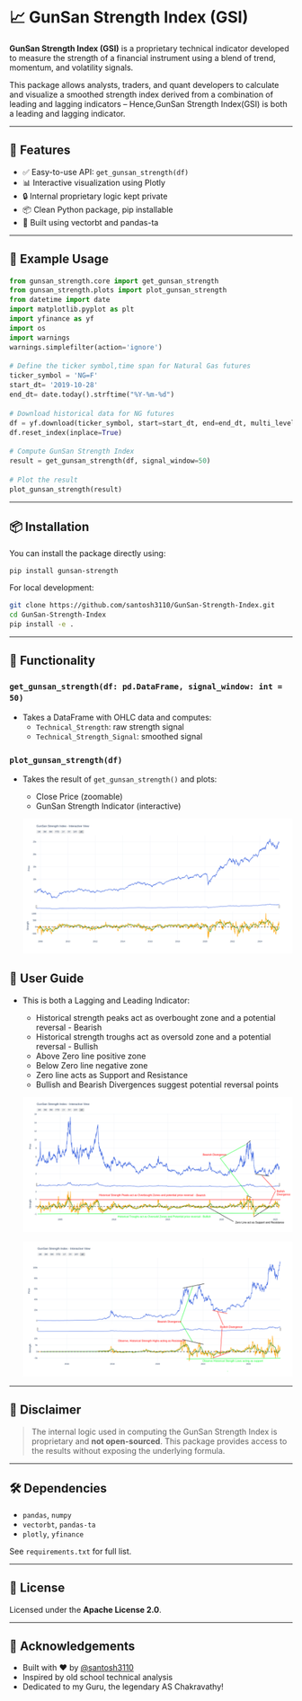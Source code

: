 
# 📈 GunSan Strength Index (GSI)

**GunSan Strength Index (GSI)** is a proprietary technical indicator developed to measure the strength of a financial instrument using a blend of trend, momentum, and volatility signals.

This package allows analysts, traders, and quant developers to calculate and visualize a smoothed strength index derived from a combination of leading and lagging indicators – Hence,GunSan Strength Index(GSI) is both a leading and lagging indicator.

---

## 🚀 Features

- ✅ Easy-to-use API: `get_gunsan_strength(df)`
- 📊 Interactive visualization using Plotly
- 🔒 Internal proprietary logic kept private
- 📦 Clean Python package, pip installable
- 🧠 Built using vectorbt and pandas-ta

---

## 🧪 Example Usage

```python
from gunsan_strength.core import get_gunsan_strength
from gunsan_strength.plots import plot_gunsan_strength
from datetime import date
import matplotlib.pyplot as plt
import yfinance as yf
import os
import warnings
warnings.simplefilter(action='ignore')

# Define the ticker symbol,time span for Natural Gas futures
ticker_symbol = 'NG=F'
start_dt= '2019-10-28'
end_dt= date.today().strftime("%Y-%m-%d")

# Download historical data for NG futures
df = yf.download(ticker_symbol, start=start_dt, end=end_dt, multi_level_index=False)
df.reset_index(inplace=True)

# Compute GunSan Strength Index
result = get_gunsan_strength(df, signal_window=50)

# Plot the result
plot_gunsan_strength(result)
```

---

## 📦 Installation

You can install the package directly using:

```bash
pip install gunsan-strength
```

For local development:

```bash
git clone https://github.com/santosh3110/GunSan-Strength-Index.git
cd GunSan-Strength-Index
pip install -e .
```

---

## 📘 Functionality

### `get_gunsan_strength(df: pd.DataFrame, signal_window: int = 50)`

- Takes a DataFrame with OHLC data and computes:
  - `Technical_Strength`: raw strength signal
  - `Technical_Strength_Signal`: smoothed signal

### `plot_gunsan_strength(df)`

- Takes the result of `get_gunsan_strength()` and plots:
  - Close Price (zoomable)
  - GunSan Strength Indicator (interactive)

  ![alt text](reports/interactive_plot_nifty.png)

## 📖 User Guide

- This is both a Lagging and Leading Indicator:
  - Historical strength peaks act as overbought zone and a potential reversal - Bearish 
  - Historical strength troughs act as oversold zone and a potential reversal - Bullish
  - Above Zero line positive zone
  - Below Zero line negative zone
  - Zero line acts as Support and Resistance
  - Bullish and Bearish Divergences suggest potential reversal points
  
  ![alt text](reports/interactive_plot.png)

  ![alt text](reports/interactive_plot_bitcoin.png)
---

## 🔐 Disclaimer

> The internal logic used in computing the GunSan Strength Index is proprietary and **not open-sourced**. This package provides access to the results without exposing the underlying formula.

---

## 🛠 Dependencies

- `pandas`, `numpy`
- `vectorbt`, `pandas-ta`
- `plotly`, `yfinance`

See `requirements.txt` for full list.

---

## 📄 License

Licensed under the **Apache License 2.0**.

---

## 🙏 Acknowledgements

- Built with ❤️ by [@santosh3110](https://github.com/santosh3110)
- Inspired by old school technical analysis
- Dedicated to my Guru, the legendary AS Chakravathy!
